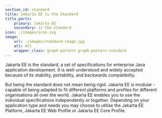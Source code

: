 ```yaml
---
section_id: standard
title: Jakarta EE is the Standard
title_parts:
    primary: Jakarta EE
    secondary: is the Standard
icon: ./images/icon.svg
image:
    url: ./images/standard-image.jpg
    alt: Alt
    wrapper_class: graph-pattern graph-pattern-standard
---
```


Jakarta EE is the standard, a set of specifications for enterprise Java application development. It is well-understood and widely accepted because of its stability, portability, and backwards compatibility.

But being the standard does not mean being rigid. Jakarta EE is modular - capable of being adapted to fit different platforms and profiles for different organisations all over the world. Jakarta EE enables you to use the individual specifications independently or together.  Depending on your application type and needs you may choose to utilise the Jakarta EE Platform, Jakarta EE Web Profile or Jakarta EE Core Profile.

